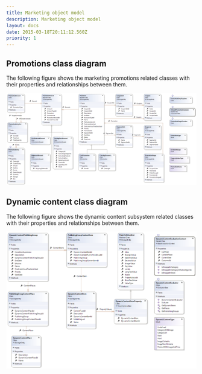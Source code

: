 ```yaml
---
title: Marketing object model
description: Marketing object model
layout: docs
date: 2015-03-18T20:11:12.560Z
priority: 1
---
```

## Promotions class diagram

The following figure shows the marketing promotions related classes with their properties and relationships between them.

<img src="../../../../assets/images/docs/image2013-11-6_17_42_24.png" />

## Dynamic content class diagram

The following figure shows the dynamic content subsystem related classes with their properties and relationships between them.

<img src="../../../../assets/images/docs/image2013-11-7_11_7_11.png" />